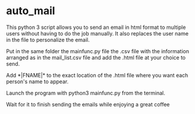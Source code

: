 # auto_mail

This python 3 script allows you to send an email in html format to multiple users without having to do the job manually.  It also replaces the user name in the file to personalize the email.

Put in the same folder the mainfunc.py file the .csv file with the information arranged as in the mail_list.csv file and add the .html file at your choice to send.

Add \*|FNAME|* to the exact location of the .html file where you want each person's name to appear.

Launch the program with python3 mainfunc.py from the terminal.

Wait for it to finish sending the emails while enjoying a great coffee
